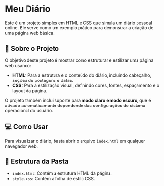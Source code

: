 # Meu Diário
Este é um projeto simples em HTML e CSS que simula um diário pessoal online. Ele serve como um exemplo prático para demonstrar a criação de uma página web básica.

## 📝 Sobre o Projeto
O objetivo deste projeto é mostrar como estruturar e estilizar uma página web usando:
- **HTML:** Para a estrutura e o conteúdo do diário, incluindo cabeçalho, seções de postagens e datas.
- **CSS:** Para a estilização visual, definindo cores, fontes, espaçamento e o layout da página.

O projeto também inclui suporte para **modo claro e modo escuro**, que é ativado automaticamente dependendo das configurações do sistema operacional do usuário.

## 💻 Como Usar
Para visualizar o diário, basta abrir o arquivo `index.html` em qualquer navegador web.

## 📁 Estrutura da Pasta
- `index.html`: Contém a estrutura HTML da página.
- `style.css`: Contém a folha de estilo CSS.